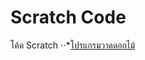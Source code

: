 # Scratch Code
 โค้ด Scratch 
⋅⋅*[โปรแกรมวาดดอกไม้](https://github.com/phkaew/Scratch-Code/blob/main/Flower%20%20(Stamp%20forever).sb3)

